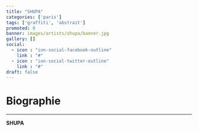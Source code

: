 ```yaml
---
title: "SHUPA"
categories: ['paris']
tags: ['graffiti', 'abstrait']
promoted: 0
banner: images/artists/shupa/banner.jpg
gallery: []
social:
  - icon : "ion-social-facebook-outline"
    link : "#"
  - icon : "ion-social-twitter-outline"
    link : "#"
draft: false
---
```


# Biographie
---

**SHUPA**
